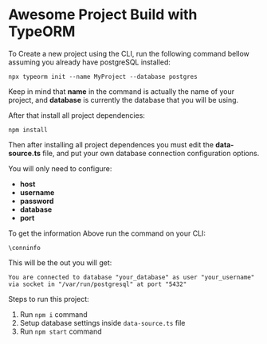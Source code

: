 # Awesome Project Build with TypeORM
 
To Create a new project using the CLI, run the following command bellow assuming you already have postgreSQL installed:

`npx typeorm init --name MyProject --database postgres`

Keep in mind that **name** in the command is actually the name of your project, and **database** is currently the database that you will be using.

After that install all project dependencies:

`npm install`

Then after installing all project dependences you must edit the **data-source.ts** file, and put your own database connection configuration options.

You will only need to configure:

- **host**
- **username**
- **password**
- **database** 
- **port**

To get the information Above run the command on your CLI:

`\conninfo`

This will be the out you will get:

`You are connected to database "your_database" as user "your_username" via socket in "/var/run/postgresql" at port "5432"`

Steps to run this project:

1. Run `npm i` command
2. Setup database settings inside `data-source.ts` file
3. Run `npm start` command
